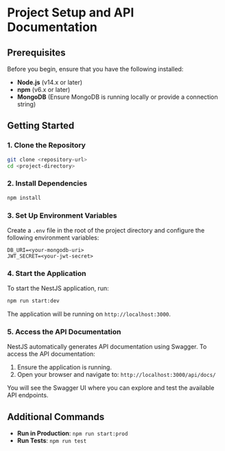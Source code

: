 # Project Setup and API Documentation

## Prerequisites

Before you begin, ensure that you have the following installed:

- **Node.js** (v14.x or later)
- **npm** (v6.x or later)
- **MongoDB** (Ensure MongoDB is running locally or provide a connection string)

## Getting Started

### 1. Clone the Repository

```bash
git clone <repository-url>
cd <project-directory>
```

### 2. Install Dependencies

```bash
npm install
```

### 3. Set Up Environment Variables

Create a `.env` file in the root of the project directory and configure the following environment variables:

```
DB_URI=<your-mongodb-uri>
JWT_SECRET=<your-jwt-secret>
```

### 4. Start the Application

To start the NestJS application, run:

```bash
npm run start:dev
```

The application will be running on `http://localhost:3000`.

### 5. Access the API Documentation

NestJS automatically generates API documentation using Swagger. To access the API documentation:

1. Ensure the application is running.
2. Open your browser and navigate to: `http://localhost:3000/api/docs/`

You will see the Swagger UI where you can explore and test the available API endpoints.

## Additional Commands

- **Run in Production**: `npm run start:prod`
- **Run Tests**: `npm run test`
